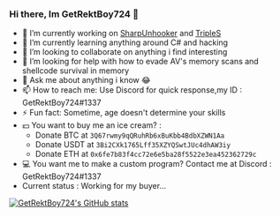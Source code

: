 ### Hi there, Im GetRektBoy724 👋

- 🔭 I’m currently working on [SharpUnhooker](https://github.com/GetRektBoy724/SharpUnhooker) and [TripleS](https://github.com/GetRektBoy724/TripleS)
- 🌱 I’m currently learning anything around C# and hacking
- 👯 I’m looking to collaborate on anything i find interesting
- 🤔 I’m looking for help with how to evade AV's memory scans and shellcode survival in memory
- 💬 Ask me about anything i know 😂
- 📫 How to reach me: Use Discord for quick response,my ID : GetRektBoy724#1337
- ⚡ Fun fact: Sometime, age doesn't determine your skills
- 💵 You want to buy me an ice cream? : 
     - Donate BTC at `3Q67rwmy9qQRuhRb6xBuKbb4BdbXZWN1Aa`
     - Donate USDT at `3Bi2CXk1765Lff35XZYQSwtJUc4dhAW3iy`
     - Donate ETH at `0x6fe7b83f4cc72e6e5ba28f5522e3ea452362729c`
- 💻 You want me to make a custom program? Contact me at Discord : GetRektBoy724#1337
- Current status : Working for my buyer...

[![GetRektBoy724's GitHub stats](https://github-readme-stats.vercel.app/api?username=GetRektBoy724&theme=tokyonight)](https://github.com/anuraghazra/github-readme-stats)
